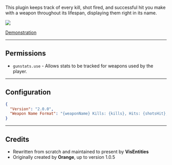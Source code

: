 This plugin keeps track of every kill, shot fired, and successful hit you make with a weapon throughout its lifespan, displaying them right in its name.

![](https://i.ibb.co/9gN0Fsn/Group-50.png)

[Demonstration](https://youtu.be/JdCRLoBEd9E)

-------------

## Permissions

- `gunstats.use` - Allows stats to be tracked for weapons used by the player.

-----------------

## Configuration

```json
{
  "Version": "2.0.0",
  "Weapon Name Format": "{weaponName} Kills: {kills}, Hits: {shotsHit}, Shots: {shotsFired}"
}
```

--------------

## Credits

*  Rewritten from scratch and maintained to present by **VisEntities**
*  Originally created by **Orange**, up to version 1.0.5